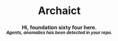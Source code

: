 <h1 align="center"> Archaict </h1>
<h4 align = "center"> <b> Hi, foundation sixty four here. </b><br>
<i><sup> Agents, anomalies has been detected in your repo. </sup></i></h4>
